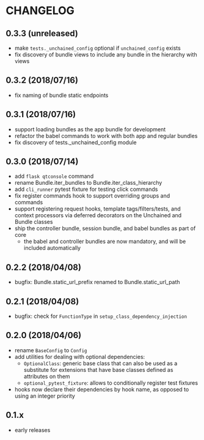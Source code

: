 # CHANGELOG

## 0.3.3 (unreleased)

* make `tests._unchained_config` optional if `unchained_config` exists
* fix discovery of bundle views to include any bundle in the hierarchy with views

## 0.3.2 (2018/07/16)

* fix naming of bundle static endpoints

## 0.3.1 (2018/07/16)

* support loading bundles as the app bundle for development
* refactor the babel commands to work with both app and regular bundles
* fix discovery of tests._unchained_config module

## 0.3.0 (2018/07/14)

* add `flask qtconsole` command
* rename Bundle.iter_bundles to Bundle.iter_class_hierarchy
* add `cli_runner` pytest fixture for testing click commands
* fix register commands hook to support overriding groups and commands
* support registering request hooks, template tags/filters/tests, and context processors via deferred decorators on the Unchained and Bundle classes
* ship the controller bundle, session bundle, and babel bundles as part of core
    - the babel and controller bundles are now mandatory, and will be included automatically

## 0.2.2 (2018/04/08)

* bugfix: Bundle.static_url_prefix renamed to Bundle.static_url_path

## 0.2.1 (2018/04/08)

* bugfix: check for `FunctionType` in `setup_class_dependency_injection`

## 0.2.0 (2018/04/06)

* rename `BaseConfig` to `Config`
* add utilities for dealing with optional dependencies:
    * `OptionalClass`: generic base class that can also be used as a substitute for extensions that have base classes defined as attributes on them
    * `optional_pytest_fixture`: allows to conditionally register test fixtures
* hooks now declare their dependencies by hook name, as opposed to using an integer priority

## 0.1.x

* early releases
